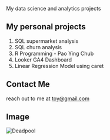 My data science and analytics projects

## My personal projects

1. SQL supermarket analysis
2. SQL churn analysis
3. R Programming - Pao Ying Chub
4. Looker GA4 Dashboard
5. Linear Regression Model using caret

## Contact Me 
reach out to me at toy@gmail.com 

## Image   
![Deadpool](https://media.uiargonaut.com/wp-content/uploads/2016/05/rawrfeb3.jpg)



